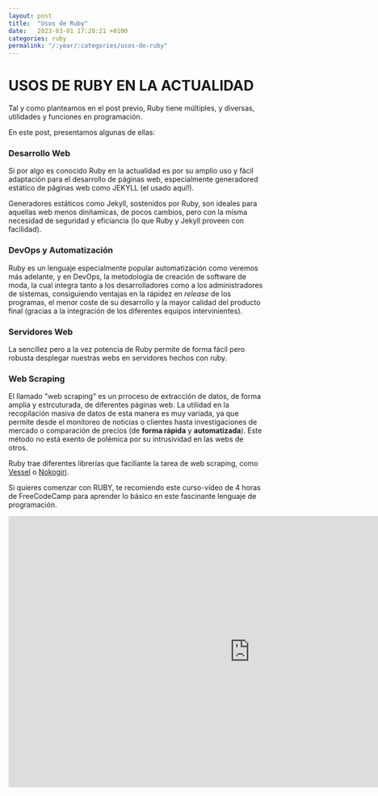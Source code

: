 ```yaml
---
layout: post
title:  "Usos de Ruby"
date:   2023-03-01 17:20:21 +0100
categories: ruby
permalink: "/:year/:categories/usos-de-ruby"
---
```


# USOS DE RUBY EN LA ACTUALIDAD

Tal y como planteamos en el post previo, Ruby tiene múltiples, y diversas, utilidades y funciones en programación.

En este post, presentamos algunas de ellas:

### Desarrollo Web

Si por algo es conocido Ruby en la actualidad es por su amplio uso y fácil adaptación para el desarrollo de páginas web, especialmente generadored estático de páginas web como JEKYLL (el usado aquí!). 

Generadores estáticos como Jekyll, sostenidos por Ruby, son ideales para aquellas web menos dinñamicas, de pocos cambios, pero con la misma necesidad de seguridad y eficiancia (lo que Ruby y Jekyll proveen con facilidad).

### DevOps y Automatización

Ruby es un lenguaje especialmente popular automatización como veremos más adelante, y en DevOps, la metodología de creación de software de moda, la cual integra tanto a los desarrolladores como a los administradores de sistemas, consiguiendo ventajas en la rápidez en *release* de los programas, el menor coste de su desarrollo y la mayor calidad del producto final (gracias a la integración de los diferentes equipos intervinientes).


### Servidores Web

La sencillez pero a la vez potencia de Ruby permite de forma fácil pero robusta desplegar nuestras webs en servidores hechos con ruby.


### Web Scraping

El llamado "web scraping" es un prroceso de extracción de datos, de forma amplia y estrcuturada, de diferentes páginas web. La utilidad en la recopilación masiva de datos de esta manera es muy variada, ya que permite desde el monitoreo de noticias o clientes hasta investigaciones de mercado o comparación de precios (de **forma rápida** y **automatizada**). Este método no está exento de polémica por su intrusividad en las webs de otros.

Ruby trae diferentes librerías que faciliante la tarea de web scraping, como [Vessel](https://evrone.com/vessel-framework) o [Nokogiri](https://nokogiri.org/).

Si quieres comenzar con RUBY, te recomiendo este curso-vídeo de 4 horas de FreeCodeCamp para aprender lo básico en este fascinante lenguaje de programación.

<iframe width="956" height="538" src="https://www.youtube.com/embed/t_ispmWmdjY" title="Ruby Programming Language - Full Course" frameborder="0" allow="accelerometer; autoplay; clipboard-write; encrypted-media; gyroscope; picture-in-picture; web-share" allowfullscreen></iframe>


